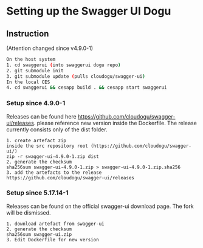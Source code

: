 # Setting up the Swagger UI Dogu

## Instruction

(Attention changed since v4.9.0-1)
```bash
On the host system
1. cd swaggerui (into swaggerui dogu repo)
2. git submodule init
3. git submodule update (pulls cloudogu/swagger-ui)
In the local CES
4. cd swaggerui && cesapp build . && cesapp start swaggerui
```

### Setup since 4.9.0-1
Releases can be found here https://github.com/cloudogu/swagger-ui/releases.
please reference new version inside the Dockerfile. The release currently consists only of the dist folder.
```
1. create artefact zip
inside the src repository root (https://github.com/cloudogu/swagger-ui/)
zip -r swagger-ui-4.9.0-1.zip dist
2. generate the checksum 
sha256sum swagger-ui-4.9.0-1.zip > swagger-ui-4.9.0-1.zip.sha256
3. add the artefacts to the release https://github.com/cloudogu/swagger-ui/releases
```

### Setup since 5.17.14-1
Releases can be found on the official swagger-ui download page.
The fork will be dismissed.
```
1. download artefact from swagger-ui
2. generate the checksum 
sha256sum swagger-ui.zip
3. Edit Dockerfile for new version
```

